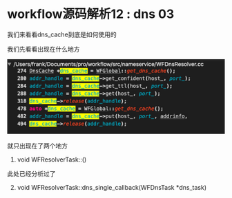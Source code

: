 # workflow源码解析12 : dns 03

我们来看看dns_cache到底是如何使用的

我们先看看出现在什么地方

![cache](./pics/dns_cache_04.png)

就只出现在了两个地方

1. void WFResolverTask::()

此处已经分析过了

2. void WFResolverTask::dns_single_callback(WFDnsTask *dns_task)

